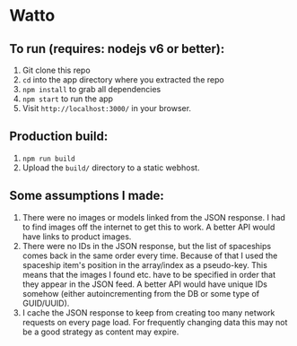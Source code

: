 # Watto

## To run (requires: nodejs v6 or better):

1. Git clone this repo
2. `cd` into the app directory where you extracted the repo
3. `npm install` to grab all dependencies
4. `npm start` to run the app
5. Visit `http://localhost:3000/` in your browser.

## Production build:

1. `npm run build`
2. Upload the `build/` directory to a static webhost.

## Some assumptions I made:

1. There were no images or models linked from the JSON response. I had to find images off the internet to get this to work. A better API would have links to product images.
2. There were no IDs in the JSON response, but the list of spaceships comes back in the same order every time. Because of that I used the spaceship item's position in the array/index as a pseudo-key. This means that the images I found etc. have to be specified in order that they appear in the JSON feed. A better API would have unique IDs somehow (either autoincrementing from the DB or some type of GUID/UUID).
3. I cache the JSON response to keep from creating too many network requests on every page load. For frequently changing data this may not be a good strategy as content may expire.